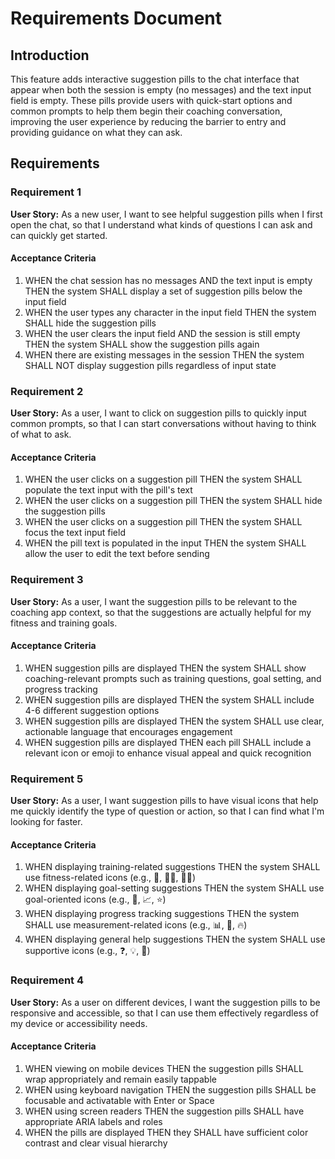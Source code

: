 # Requirements Document

## Introduction

This feature adds interactive suggestion pills to the chat interface that appear when both the session is empty (no messages) and the text input field is empty. These pills provide users with quick-start options and common prompts to help them begin their coaching conversation, improving the user experience by reducing the barrier to entry and providing guidance on what they can ask.

## Requirements

### Requirement 1

**User Story:** As a new user, I want to see helpful suggestion pills when I first open the chat, so that I understand what kinds of questions I can ask and can quickly get started.

#### Acceptance Criteria

1. WHEN the chat session has no messages AND the text input is empty THEN the system SHALL display a set of suggestion pills below the input field
2. WHEN the user types any character in the input field THEN the system SHALL hide the suggestion pills
3. WHEN the user clears the input field AND the session is still empty THEN the system SHALL show the suggestion pills again
4. WHEN there are existing messages in the session THEN the system SHALL NOT display suggestion pills regardless of input state

### Requirement 2

**User Story:** As a user, I want to click on suggestion pills to quickly input common prompts, so that I can start conversations without having to think of what to ask.

#### Acceptance Criteria

1. WHEN the user clicks on a suggestion pill THEN the system SHALL populate the text input with the pill's text
2. WHEN the user clicks on a suggestion pill THEN the system SHALL hide the suggestion pills
3. WHEN the user clicks on a suggestion pill THEN the system SHALL focus the text input field
4. WHEN the pill text is populated in the input THEN the system SHALL allow the user to edit the text before sending

### Requirement 3

**User Story:** As a user, I want the suggestion pills to be relevant to the coaching app context, so that the suggestions are actually helpful for my fitness and training goals.

#### Acceptance Criteria

1. WHEN suggestion pills are displayed THEN the system SHALL show coaching-relevant prompts such as training questions, goal setting, and progress tracking
2. WHEN suggestion pills are displayed THEN the system SHALL include 4-6 different suggestion options
3. WHEN suggestion pills are displayed THEN the system SHALL use clear, actionable language that encourages engagement
4. WHEN suggestion pills are displayed THEN each pill SHALL include a relevant icon or emoji to enhance visual appeal and quick recognition

### Requirement 5

**User Story:** As a user, I want suggestion pills to have visual icons that help me quickly identify the type of question or action, so that I can find what I'm looking for faster.

#### Acceptance Criteria

1. WHEN displaying training-related suggestions THEN the system SHALL use fitness-related icons (e.g., 💪, 🏃‍♂️, 🏋️‍♀️)
2. WHEN displaying goal-setting suggestions THEN the system SHALL use goal-oriented icons (e.g., 🎯, 📈, ⭐)
3. WHEN displaying progress tracking suggestions THEN the system SHALL use measurement-related icons (e.g., 📊, 📅, 🔥)
4. WHEN displaying general help suggestions THEN the system SHALL use supportive icons (e.g., ❓, 💡, 🤔)

### Requirement 4

**User Story:** As a user on different devices, I want the suggestion pills to be responsive and accessible, so that I can use them effectively regardless of my device or accessibility needs.

#### Acceptance Criteria

1. WHEN viewing on mobile devices THEN the suggestion pills SHALL wrap appropriately and remain easily tappable
2. WHEN using keyboard navigation THEN the suggestion pills SHALL be focusable and activatable with Enter or Space
3. WHEN using screen readers THEN the suggestion pills SHALL have appropriate ARIA labels and roles
4. WHEN the pills are displayed THEN they SHALL have sufficient color contrast and clear visual hierarchy